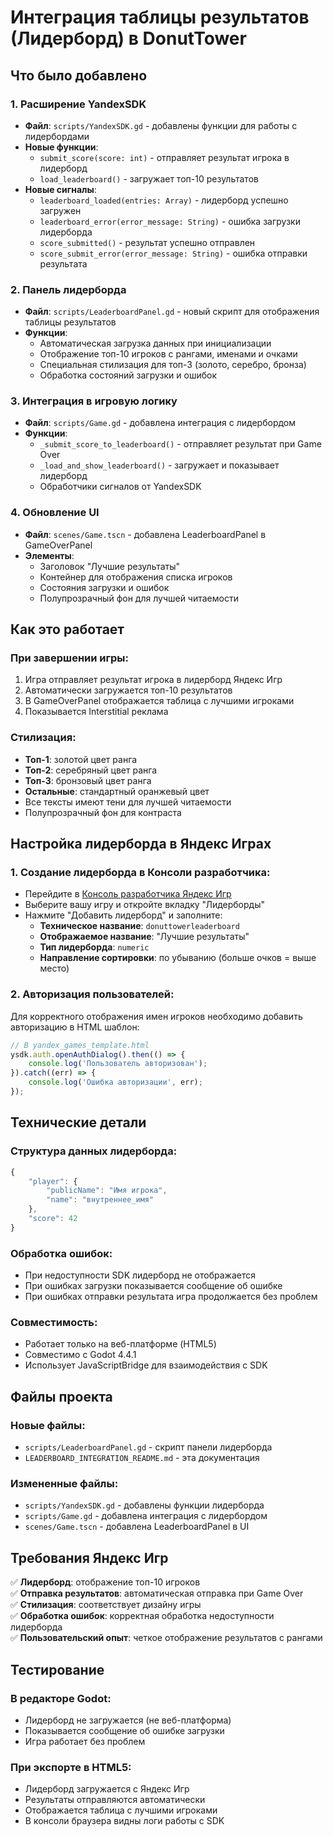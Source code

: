 # Интеграция таблицы результатов (Лидерборд) в DonutTower

## Что было добавлено

### 1. Расширение YandexSDK
- **Файл**: `scripts/YandexSDK.gd` - добавлены функции для работы с лидербордами
- **Новые функции**:
  - `submit_score(score: int)` - отправляет результат игрока в лидерборд
  - `load_leaderboard()` - загружает топ-10 результатов
- **Новые сигналы**:
  - `leaderboard_loaded(entries: Array)` - лидерборд успешно загружен
  - `leaderboard_error(error_message: String)` - ошибка загрузки лидерборда
  - `score_submitted()` - результат успешно отправлен
  - `score_submit_error(error_message: String)` - ошибка отправки результата

### 2. Панель лидерборда
- **Файл**: `scripts/LeaderboardPanel.gd` - новый скрипт для отображения таблицы результатов
- **Функции**:
  - Автоматическая загрузка данных при инициализации
  - Отображение топ-10 игроков с рангами, именами и очками
  - Специальная стилизация для топ-3 (золото, серебро, бронза)
  - Обработка состояний загрузки и ошибок

### 3. Интеграция в игровую логику
- **Файл**: `scripts/Game.gd` - добавлена интеграция с лидербордом
- **Функции**:
  - `_submit_score_to_leaderboard()` - отправляет результат при Game Over
  - `_load_and_show_leaderboard()` - загружает и показывает лидерборд
  - Обработчики сигналов от YandexSDK

### 4. Обновление UI
- **Файл**: `scenes/Game.tscn` - добавлена LeaderboardPanel в GameOverPanel
- **Элементы**:
  - Заголовок "Лучшие результаты"
  - Контейнер для отображения списка игроков
  - Состояния загрузки и ошибок
  - Полупрозрачный фон для лучшей читаемости

## Как это работает

### При завершении игры:
1. Игра отправляет результат игрока в лидерборд Яндекс Игр
2. Автоматически загружается топ-10 результатов
3. В GameOverPanel отображается таблица с лучшими игроками
4. Показывается Interstitial реклама

### Стилизация:
- **Топ-1**: золотой цвет ранга
- **Топ-2**: серебряный цвет ранга  
- **Топ-3**: бронзовый цвет ранга
- **Остальные**: стандартный оранжевый цвет
- Все тексты имеют тени для лучшей читаемости
- Полупрозрачный фон для контраста

## Настройка лидерборда в Яндекс Играх

### 1. Создание лидерборда в Консоли разработчика:
- Перейдите в [Консоль разработчика Яндекс Игр](https://yandex.ru/dev/games/doc/ru/concepts/leaderboards)
- Выберите вашу игру и откройте вкладку "Лидерборды"
- Нажмите "Добавить лидерборд" и заполните:
  - **Техническое название**: `donuttowerleaderboard`
  - **Отображаемое название**: "Лучшие результаты"
  - **Тип лидерборда**: `numeric`
  - **Направление сортировки**: по убыванию (больше очков = выше место)

### 2. Авторизация пользователей:
Для корректного отображения имен игроков необходимо добавить авторизацию в HTML шаблон:

```javascript
// В yandex_games_template.html
ysdk.auth.openAuthDialog().then(() => {
    console.log('Пользователь авторизован');
}).catch((err) => {
    console.log('Ошибка авторизации', err);
});
```

## Технические детали

### Структура данных лидерборда:
```javascript
{
    "player": {
        "publicName": "Имя игрока",
        "name": "внутреннее_имя"
    },
    "score": 42
}
```

### Обработка ошибок:
- При недоступности SDK лидерборд не отображается
- При ошибках загрузки показывается сообщение об ошибке
- При ошибках отправки результата игра продолжается без проблем

### Совместимость:
- Работает только на веб-платформе (HTML5)
- Совместимо с Godot 4.4.1
- Использует JavaScriptBridge для взаимодействия с SDK

## Файлы проекта

### Новые файлы:
- `scripts/LeaderboardPanel.gd` - скрипт панели лидерборда
- `LEADERBOARD_INTEGRATION_README.md` - эта документация

### Измененные файлы:
- `scripts/YandexSDK.gd` - добавлены функции лидерборда
- `scripts/Game.gd` - добавлена интеграция с лидербордом
- `scenes/Game.tscn` - добавлена LeaderboardPanel в UI

## Требования Яндекс Игр

✅ **Лидерборд**: отображение топ-10 игроков  
✅ **Отправка результатов**: автоматическая отправка при Game Over  
✅ **Стилизация**: соответствует дизайну игры  
✅ **Обработка ошибок**: корректная обработка недоступности лидерборда  
✅ **Пользовательский опыт**: четкое отображение результатов с рангами

## Тестирование

### В редакторе Godot:
- Лидерборд не загружается (не веб-платформа)
- Показывается сообщение об ошибке загрузки
- Игра работает без проблем

### При экспорте в HTML5:
- Лидерборд загружается с Яндекс Игр
- Результаты отправляются автоматически
- Отображается таблица с лучшими игроками
- В консоли браузера видны логи работы с SDK

